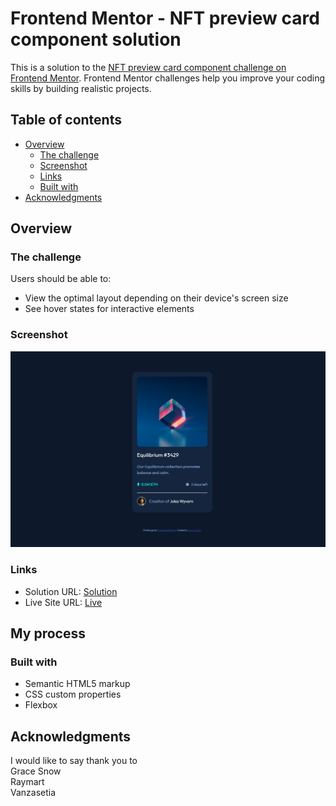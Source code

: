 # Frontend Mentor - NFT preview card component solution

This is a solution to the [NFT preview card component challenge on Frontend Mentor](https://www.frontendmentor.io/challenges/nft-preview-card-component-SbdUL_w0U). Frontend Mentor challenges help you improve your coding skills by building realistic projects. 

## Table of contents

- [Overview](#overview)
  - [The challenge](#the-challenge)
  - [Screenshot](#screenshot)
  - [Links](#links)
  - [Built with](#built-with)
- [Acknowledgments](#acknowledgments)


## Overview

### The challenge

Users should be able to:

- View the optimal layout depending on their device's screen size
- See hover states for interactive elements

### Screenshot

![This is the screenshot of the project](/images/Capture.PNG)

### Links

- Solution URL: [Solution](https://github.com/brusli147/NFT-preview-card)
- Live Site URL: [Live](https://brusli147.github.io/NFT-preview-card/)

## My process

### Built with

- Semantic HTML5 markup
- CSS custom properties
- Flexbox


## Acknowledgments

I would like to say thank you to 
<br> Grace Snow 
<br> Raymart
<br> Vanzasetia
